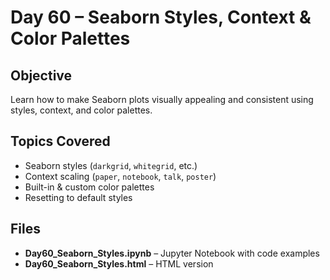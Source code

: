 # Day 60 – Seaborn Styles, Context & Color Palettes

## Objective
Learn how to make Seaborn plots visually appealing and consistent using styles, context, and color palettes.

## Topics Covered
- Seaborn styles (`darkgrid`, `whitegrid`, etc.)
- Context scaling (`paper`, `notebook`, `talk`, `poster`)
- Built-in & custom color palettes
- Resetting to default styles

## Files
- **Day60_Seaborn_Styles.ipynb** – Jupyter Notebook with code examples 
- **Day60_Seaborn_Styles.html** – HTML version

